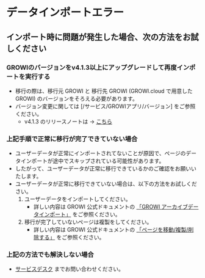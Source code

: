 # データインポートエラー

## インポート時に問題が発生した場合、次の方法をお試しください

### GROWIのバージョンをv4.1.3以上にアップグレードして再度インポートを実行する

- 移行の際は、移行元 GROWI と 移行先 GROWI (GROWI.cloud で用意した GROWI) のバージョンをそろえる必要があります。
- バージョン変更に関しては [/サービス/GROWIアプリ/バージョン] をご参照ください。
  - v4.1.3 のリリースノートは → [こちら](https://github.com/growilabs/growi/releases/tag/v4.1.3)

### 上記手順で正常に移行が完了できていない場合

- ユーザーデータが正常にインポートされてないことが原因で、ページのデータインポートが途中でスキップされている可能性があります。
- したがって、ユーザーデータが正常に移行できているかのご確認をお願いいたします。
- ユーザーデータが正常に移行できていない場合は、以下の方法をお試しください。
    1. ユーザーデータをインポートしてください。
        - 詳しい内容は GROWI 公式ドキュメントの [「GROWI アーカイブデータインポート」](https://docs.growi.org/ja/admin-guide/management-cookbook/import.html#growi-アーカイブデータインポート) をご参照ください。
    1. 移行が完了していないページは複製をしてください。
        - 詳しい内容は GROWI 公式ドキュメントの [「ページを移動/複製/削除する」](https://docs.growi.org/ja/guide/features/page_operation.html) をご参照ください。

### 上記の方法でも解決しない場合

- [サービスデスク](https://growicloud.atlassian.net/servicedesk/customer/portal/1) までお問い合わせください。
